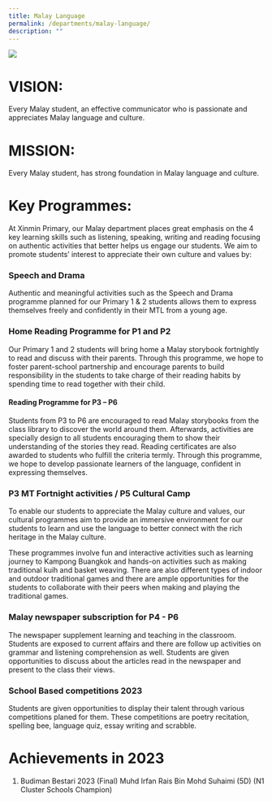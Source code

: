 ```yaml
---
title: Malay Language
permalink: /departments/malay-language/
description: ""
---
```

![](/images/Department%20Pics/malay%20language%20s.jpg)

# VISION: 
Every Malay student, an effective communicator who is passionate and appreciates Malay language and culture.

# MISSION: 
Every Malay student, has strong foundation in Malay language and culture.

# Key Programmes:
At Xinmin Primary, our Malay department places great emphasis on the 4 key learning skills such as listening, speaking, writing and reading focusing on authentic activities that better helps us engage our students. We aim to promote students’ interest to appreciate their own culture and values by: 

### Speech and Drama
Authentic and meaningful activities such as the Speech and Drama programme planned for our Primary 1 & 2 students allows them to express themselves freely and confidently in their MTL from a young age. 

### Home Reading Programme for P1 and P2
Our Primary 1 and 2 students will bring home a Malay storybook fortnightly to read and discuss with their parents. Through this programme, we hope to foster parent-school partnership and encourage parents to build responsibility in the students to take charge of their reading habits by spending time to read together with their child.

#### Reading Programme for P3 – P6
Students from P3 to P6 are encouraged to read Malay storybooks from the class library to discover the world around them. Afterwards, activities are specially design to all students encouraging them to show their understanding of the stories they read. Reading certificates are also awarded to students who fulfill the criteria termly. Through this programme, we hope to develop passionate learners of the language, confident in expressing themselves.

### P3 MT Fortnight activities / P5 Cultural Camp
To enable our students to appreciate the Malay culture and values, our cultural programmes aim to provide an immersive environment for our students to learn and use the language to better connect with the rich heritage in the Malay culture.

These programmes involve fun and interactive activities such as learning journey to Kampong Buangkok and hands-on activities such as making traditional kuih and basket weaving. There are also different types of indoor and outdoor traditional games and there are ample opportunities for the students to collaborate with their peers when making and playing the traditional games.

### Malay newspaper subscription for P4 - P6
The newspaper supplement learning and teaching in the classroom. Students are exposed to current affairs and there are follow up activities on grammar and listening comprehension as well. Students are given opportunities to discuss about the articles read in the newspaper and present to the class their views.

### School Based competitions 2023
Students are given opportunities to display their talent through various competitions planed for them. These competitions are poetry recitation, spelling bee, language quiz, essay writing and scrabble.

# Achievements in 2023
1. Budiman Bestari 2023 (Final)
Muhd Irfan Rais Bin Mohd Suhaimi (5D)
(N1 Cluster Schools Champion)